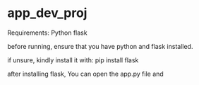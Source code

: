 # app_dev_proj

Requirements:
Python
flask

before running, ensure that you have python and flask installed.

if unsure, kindly install it with:
pip install flask

after installing flask, You can open the app.py file and 
